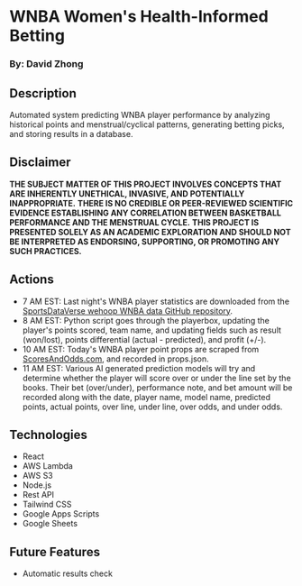 # WNBA Women's Health-Informed Betting
### By: David Zhong

## Description
Automated system predicting WNBA player performance by analyzing historical points and menstrual/cyclical patterns, generating betting picks, and storing results in a database.

## Disclaimer
**THE SUBJECT MATTER OF THIS PROJECT INVOLVES CONCEPTS THAT ARE INHERENTLY UNETHICAL, INVASIVE, AND POTENTIALLY INAPPROPRIATE.**
**THERE IS NO CREDIBLE OR PEER-REVIEWED SCIENTIFIC EVIDENCE ESTABLISHING ANY CORRELATION BETWEEN BASKETBALL PERFORMANCE AND THE MENSTRUAL CYCLE.**
**THIS PROJECT IS PRESENTED SOLELY AS AN ACADEMIC EXPLORATION AND SHOULD NOT BE INTERPRETED AS ENDORSING, SUPPORTING, OR PROMOTING ANY SUCH PRACTICES.**

## Actions
- 7 AM EST: Last night's WNBA player statistics are downloaded from the [SportsDataVerse wehoop WNBA data GitHub repository](https://github.com/sportsdataverse/wehoop-wnba-data).
- 8 AM EST: Python script goes through the playerbox, updating the player's points scored, team name, and updating fields such as result (won/lost), points differential (actual - predicted), and profit (+/-).
- 10 AM EST: Today's WNBA player point props are scraped from [ScoresAndOdds.com](https://www.scoresandodds.com/wnba/props), and recorded in props.json.
- 11 AM EST: Various AI generated prediction models will try and determine whether the player will score over or under the line set by the books. Their bet (over/under), performance note, and bet amount will be recorded along with the date, player name, model name, predicted points, actual points, over line, under line, over odds, and under odds.

## Technologies
- React
- AWS Lambda
- AWS S3
- Node.js
- Rest API
- Tailwind CSS
- Google Apps Scripts
- Google Sheets

## Future Features
- Automatic results check
